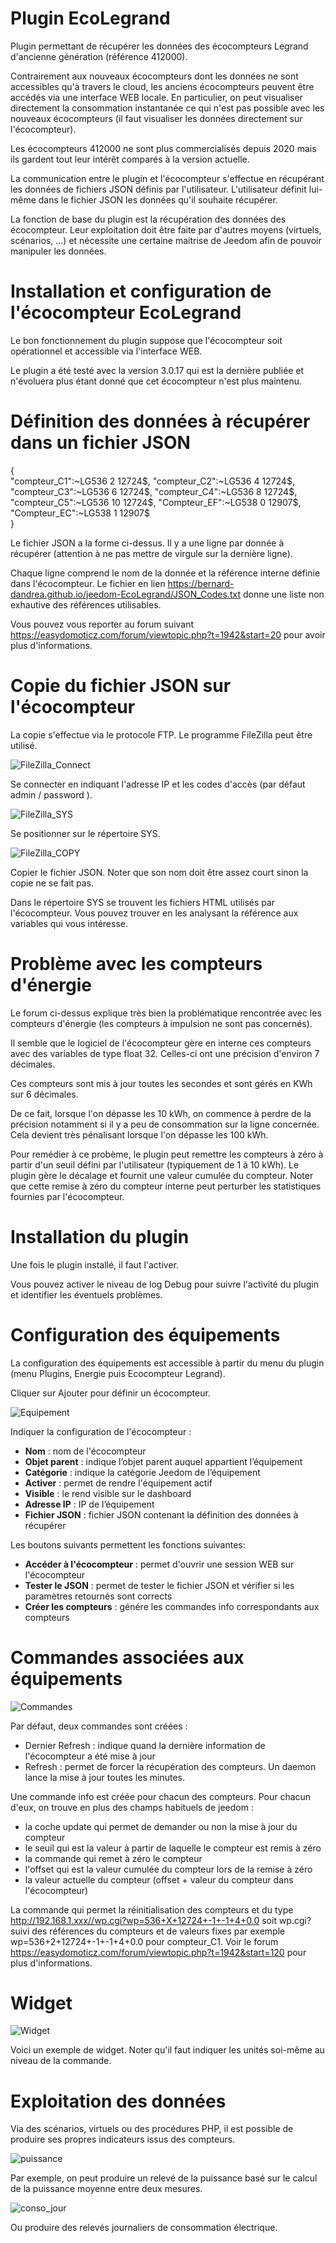 # Plugin EcoLegrand

Plugin permettant de récupérer les données des écocompteurs Legrand d'ancienne génération (référence 412000). 

Contrairement aux nouveaux écocompteurs dont les données ne sont accessibles qu'à travers le cloud, les anciens écocompteurs peuvent être accédés via une interface WEB locale. En particulier, on peut visualiser directement la consommation instantanée ce qui n'est pas possible avec les nouveaux écocompteurs (il faut visualiser les données directement sur l'écocompteur).

Les écocompteurs 412000 ne sont plus commercialisés depuis 2020 mais ils gardent tout leur intérêt comparés à la version actuelle.

La communication entre le plugin et l'écocompteur s'effectue en récupérant les données de fichiers JSON définis par l'utilisateur. L'utilisateur définit lui-même dans le fichier JSON les données qu'il souhaite récupérer.

La fonction de base du plugin est la récupération des données des écocompteur. Leur exploitation doit être faite par d'autres moyens (virtuels, scénarios, ...) et nécessite une certaine maitrise de Jeedom afin de pouvoir manipuler les données.

# Installation et configuration de l'écocompteur EcoLegrand

Le bon fonctionnement du plugin suppose que l'écocompteur soit opérationnel et accessible via l'interface WEB.

Le plugin a été testé avec la  version 3.0.17 qui est la dernière publiée et n'évoluera plus étant donné que cet écocompteur n'est plus maintenu.

# Définition des données à récupérer dans un fichier JSON

{  
"compteur_C1":~LG536 2 12724$,  
"compteur_C2":~LG536 4 12724$,  
"compteur_C3":~LG536 6 12724$,  
"compteur_C4":~LG536 8 12724$,  
"compteur_C5":~LG536 10 12724$,  
"Compteur_EF":~LG538 0 12907$,  
"Compteur_EC":~LG538 1 12907$  
}

Le fichier JSON a la forme ci-dessus. Il y a une ligne par donnée à récupérer (attention à ne pas mettre de virgule sur la dernière ligne).

Chaque ligne comprend le nom de la donnée et la référence interne définie dans l'écocompteur. Le fichier en lien https://bernard-dandrea.github.io/jeedom-EcoLegrand/JSON_Codes.txt donne une liste non exhautive des références utilisables.

Vous pouvez vous reporter au forum suivant https://easydomoticz.com/forum/viewtopic.php?t=1942&start=20 pour avoir plus d'informations.

# Copie du fichier JSON sur l'écocompteur

La copie s'effectue via le protocole FTP. Le programme FileZilla peut être utilisé.

![FileZilla_Connect](../images/FileZilla_Connect.png)

Se connecter en indiquant l'adresse IP et les codes d'accès (par défaut admin / password ).

![FileZilla_SYS](../images/FileZilla_SYS.png)

Se positionner sur le répertoire SYS.

![FileZilla_COPY](../images/FileZilla_COPY.png)

Copier le fichier JSON. Noter que son nom doit être assez court sinon la copie ne se fait pas.

Dans le répertoire SYS se trouvent les fichiers HTML utilisés par l'écocompteur. Vous pouvez trouver en les analysant la référence aux variables qui vous intéresse.

# Problème avec les compteurs d'énergie

Le forum ci-dessus explique très bien la problématique rencontrée avec les compteurs d'énergie (les compteurs à impulsion ne sont pas concernés).

Il semble que le logiciel de l'écocompteur gère en interne ces compteurs avec des variables de type float 32. Celles-ci ont une précision d'environ 7 décimales.

Ces compteurs sont mis à jour toutes les secondes et sont gérés en KWh sur 6 décimales.

De ce fait, lorsque l'on dépasse les 10 kWh, on commence à perdre de la précision notamment si il y a peu de consommation sur la ligne concernée. Cela devient très pénalisant lorsque l'on dépasse les 100 kWh.

Pour remédier à ce probème, le plugin peut remettre les compteurs à zéro à partir d'un seuil défini par l'utilisateur (typiquement de 1 à 10 kWh). Le plugin gère le décalage et fournit une valeur cumulée du compteur. Noter que cette remise à zéro du compteur interne peut perturber les statistiques fournies par l'écocompteur. 

# Installation du plugin

Une fois le plugin installé, il faut l'activer.

Vous pouvez activer le niveau de log Debug pour suivre l'activité du plugin et identifier les éventuels problèmes.

# Configuration des équipements

La configuration des équipements est accessible à partir du menu du plugin (menu Plugins, Energie puis Ecocompteur Legrand). 

Cliquer sur Ajouter pour définir un écocompteur.

![Equipement](../images/Equipement.png)

Indiquer la configuration de l'écocompteur :

-   **Nom** : nom de l'écocompteur
-   **Objet parent** : indique l’objet parent auquel appartient l’équipement
-   **Catégorie** : indique la catégorie Jeedom de l’équipement
-   **Activer** : permet de rendre l'équipement actif
-   **Visible** : le rend visible sur le dashboard
-   **Adresse IP** : IP de l’équipement
-   **Fichier JSON** : fichier JSON contenant la définition des données à récupérer

Les boutons suivants permettent les fonctions suivantes:

-   **Accéder à l'écocompteur** : permet d'ouvrir une session WEB sur l'écocompteur
-   **Tester le JSON** : permet de tester le fichier JSON et vérifier si les paramètres retournés sont corrects
-   **Créer les compteurs** : génére les commandes info correspondants aux compteurs

# Commandes associées aux équipements

![Commandes](../images/Commandes.png)

Par défaut, deux commandes sont créées :

- Dernier Refresh : indique quand la dernière information de l'écocompteur a été mise à jour
- Refresh : permet de forcer la récupération des compteurs. Un daemon lance la mise à jour toutes les minutes.

Une commande info est créée pour chacun des compteurs. Pour chacun d'eux, on trouve en plus des champs habituels de jeedom :

- la coche update qui permet de demander ou non la mise à jour du compteur
- le seuil qui est la valeur à partir de laquelle le compteur est remis à zéro
- la commande qui remet à zéro le compteur
- l'offset qui est la valeur cumulée du compteur lors de la remise à zéro
- la valeur actuelle du compteur (offset + valeur du compteur dans l'écocompteur)

La commande qui permet la réinitialisation des compteurs et du type http://192.168.1.xxx//wp.cgi?wp=536+X+12724+-1+-1+4+0.0 soit wp.cgi? suivi des références du compteurs et de valeurs fixes par exemple wp=536+2+12724+-1+-1+4+0.0 pour compteur_C1. Voir le forum https://easydomoticz.com/forum/viewtopic.php?t=1942&start=120 pour plus d'informations.

# Widget

![Widget](../images/Widget.png)

Voici un exemple de widget. Noter qu'il faut indiquer les unités soi-même au niveau de la commande. 

# Exploitation des données

Via des scénarios, virtuels ou des procédures PHP, il est possible de produire ses propres indicateurs issus des compteurs.

![puissance](../images/puissance.png)

Par exemple, on peut produire un relevé de la puissance basé sur le calcul de la puissance moyenne entre deux mesures.

![conso_jour](../images/conso_jour.png)

Ou produire des relevés journaliers de consommation électrique.

